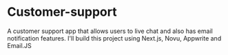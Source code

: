 # Customer-support
A customer support app that allows users to live chat and also has email notification features. I'll build this project using Next.js, Novu, Appwrite and Email.JS

